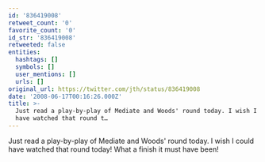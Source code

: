 ```yaml
---
id: '836419008'
retweet_count: '0'
favorite_count: '0'
id_str: '836419008'
retweeted: false
entities:
  hashtags: []
  symbols: []
  user_mentions: []
  urls: []
original_url: https://twitter.com/jth/status/836419008
date: '2008-06-17T00:16:26.000Z'
title: >-
  Just read a play-by-play of Mediate and Woods' round today. I wish I could
  have watched that round t…
---
```


Just read a play-by-play of Mediate and Woods' round today. I wish I could have watched that round today! What a finish it must have been!